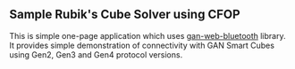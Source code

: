 ## Sample Rubik's Cube Solver using CFOP

This is simple one-page application which uses [gan-web-bluetooth](https://github.com/afedotov/gan-web-bluetooth) library.
It provides simple demonstration of connectivity with GAN Smart Cubes using Gen2, Gen3 and Gen4 protocol versions.

